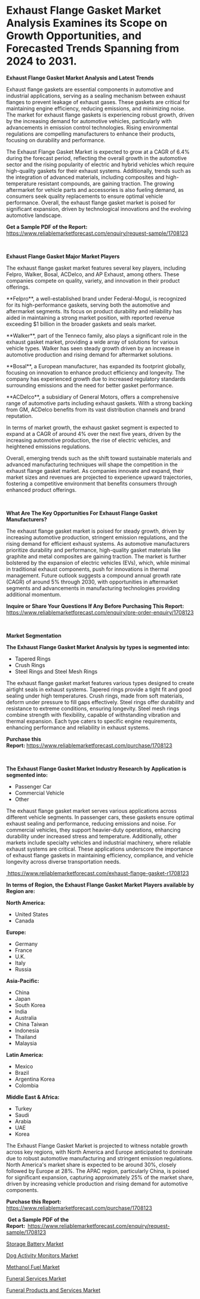 <p><h1>Exhaust Flange Gasket Market Analysis Examines its Scope on Growth Opportunities, and Forecasted Trends Spanning from 2024 to 2031.</h1></p><p><strong>Exhaust Flange Gasket Market Analysis and Latest Trends</strong></p>
<p><p>Exhaust flange gaskets are essential components in automotive and industrial applications, serving as a sealing mechanism between exhaust flanges to prevent leakage of exhaust gases. These gaskets are critical for maintaining engine efficiency, reducing emissions, and minimizing noise. The market for exhaust flange gaskets is experiencing robust growth, driven by the increasing demand for automotive vehicles, particularly with advancements in emission control technologies. Rising environmental regulations are compelling manufacturers to enhance their products, focusing on durability and performance.</p><p>The Exhaust Flange Gasket Market is expected to grow at a CAGR of 6.4% during the forecast period, reflecting the overall growth in the automotive sector and the rising popularity of electric and hybrid vehicles which require high-quality gaskets for their exhaust systems. Additionally, trends such as the integration of advanced materials, including composites and high-temperature resistant compounds, are gaining traction. The growing aftermarket for vehicle parts and accessories is also fueling demand, as consumers seek quality replacements to ensure optimal vehicle performance. Overall, the exhaust flange gasket market is poised for significant expansion, driven by technological innovations and the evolving automotive landscape.</p></p>
<p><strong>Get a Sample PDF of the Report:&nbsp;</strong> <a href="https://www.reliablemarketforecast.com/enquiry/request-sample/1708123?utm_campaign=1283&utm_medium=2&utm_source=Github&utm_content=ia&utm_term=07102024&utm_id=exhaust-flange-gasket">https://www.reliablemarketforecast.com/enquiry/request-sample/1708123</a></p>
<p>&nbsp;</p>
<p><strong>Exhaust Flange Gasket Major Market Players</strong></p>
<p><p>The exhaust flange gasket market features several key players, including Felpro, Walker, Bosal, ACDelco, and AP Exhaust, among others. These companies compete on quality, variety, and innovation in their product offerings.</p><p>**Felpro**, a well-established brand under Federal-Mogul, is recognized for its high-performance gaskets, serving both the automotive and aftermarket segments. Its focus on product durability and reliability has aided in maintaining a strong market position, with reported revenue exceeding $1 billion in the broader gaskets and seals market.</p><p>**Walker**, part of the Tenneco family, also plays a significant role in the exhaust gasket market, providing a wide array of solutions for various vehicle types. Walker has seen steady growth driven by an increase in automotive production and rising demand for aftermarket solutions.</p><p>**Bosal**, a European manufacturer, has expanded its footprint globally, focusing on innovation to enhance product efficiency and longevity. The company has experienced growth due to increased regulatory standards surrounding emissions and the need for better gasket performance.</p><p>**ACDelco**, a subsidiary of General Motors, offers a comprehensive range of automotive parts including exhaust gaskets. With a strong backing from GM, ACDelco benefits from its vast distribution channels and brand reputation.</p><p>In terms of market growth, the exhaust gasket segment is expected to expand at a CAGR of around 4% over the next five years, driven by the increasing automotive production, the rise of electric vehicles, and heightened emissions regulations.</p><p>Overall, emerging trends such as the shift toward sustainable materials and advanced manufacturing techniques will shape the competition in the exhaust flange gasket market. As companies innovate and expand, their market sizes and revenues are projected to experience upward trajectories, fostering a competitive environment that benefits consumers through enhanced product offerings.</p></p>
<p>&nbsp;</p>
<p><strong>What Are The Key Opportunities For Exhaust Flange Gasket Manufacturers?</strong></p>
<p><p>The exhaust flange gasket market is poised for steady growth, driven by increasing automotive production, stringent emission regulations, and the rising demand for efficient exhaust systems. As automotive manufacturers prioritize durability and performance, high-quality gasket materials like graphite and metal composites are gaining traction. The market is further bolstered by the expansion of electric vehicles (EVs), which, while minimal in traditional exhaust components, push for innovations in thermal management. Future outlook suggests a compound annual growth rate (CAGR) of around 5% through 2030, with opportunities in aftermarket segments and advancements in manufacturing technologies providing additional momentum.</p></p>
<p><strong>Inquire or Share Your Questions If Any Before Purchasing This Report:</strong> <a href="https://www.reliablemarketforecast.com/enquiry/pre-order-enquiry/1708123?utm_campaign=1283&utm_medium=2&utm_source=Github&utm_content=ia&utm_term=07102024&utm_id=exhaust-flange-gasket">https://www.reliablemarketforecast.com/enquiry/pre-order-enquiry/1708123</a></p>
<p>&nbsp;</p>
<p><strong>Market Segmentation</strong></p>
<p><strong>The Exhaust Flange Gasket Market Analysis by types is segmented into:</strong></p>
<p><ul><li>Tapered Rings</li><li>Crush Rings</li><li>Steel Rings and Steel Mesh Rings</li></ul></p>
<p><p>The exhaust flange gasket market features various types designed to create airtight seals in exhaust systems. Tapered rings provide a tight fit and good sealing under high temperatures. Crush rings, made from soft materials, deform under pressure to fill gaps effectively. Steel rings offer durability and resistance to extreme conditions, ensuring longevity. Steel mesh rings combine strength with flexibility, capable of withstanding vibration and thermal expansion. Each type caters to specific engine requirements, enhancing performance and reliability in exhaust systems.</p></p>
<p><strong>Purchase this Report:&nbsp;</strong><a href="https://www.reliablemarketforecast.com/purchase/1708123?utm_campaign=1283&utm_medium=2&utm_source=Github&utm_content=ia&utm_term=07102024&utm_id=exhaust-flange-gasket">https://www.reliablemarketforecast.com/purchase/1708123</a></p>
<p>&nbsp;</p>
<p><strong>The Exhaust Flange Gasket Market Industry Research by Application is segmented into:</strong></p>
<p><ul><li>Passenger Car</li><li>Commercial Vehicle</li><li>Other</li></ul></p>
<p><p>The exhaust flange gasket market serves various applications across different vehicle segments. In passenger cars, these gaskets ensure optimal exhaust sealing and performance, reducing emissions and noise. For commercial vehicles, they support heavier-duty operations, enhancing durability under increased stress and temperature. Additionally, other markets include specialty vehicles and industrial machinery, where reliable exhaust systems are critical. These applications underscore the importance of exhaust flange gaskets in maintaining efficiency, compliance, and vehicle longevity across diverse transportation needs.</p></p>
<p><a href="https://www.reliablemarketforecast.com/exhaust-flange-gasket-r1708123?utm_campaign=1283&utm_medium=2&utm_source=Github&utm_content=ia&utm_term=07102024&utm_id=exhaust-flange-gasket">&nbsp;https://www.reliablemarketforecast.com/exhaust-flange-gasket-r1708123</a></p>
<p><strong>In terms of Region, the Exhaust Flange Gasket Market Players available by Region are:</strong></p>
<p>
    <p> <strong> North America: </strong>
        <ul>
            <li>United States</li>
            <li>Canada</li>
        </ul>
        </p> 
    <p> <strong> Europe: </strong>
        <ul>
            <li>Germany</li>
            <li>France</li>
            <li>U.K.</li>
            <li>Italy</li>
            <li>Russia</li>
        </ul>
        </p> 
    <p> <strong> Asia-Pacific: </strong>
        <ul>
            <li>China</li>
            <li>Japan</li>
            <li>South Korea</li>
            <li>India</li>
            <li>Australia</li>
            <li>China Taiwan</li>
            <li>Indonesia</li>
            <li>Thailand</li>
            <li>Malaysia</li>
        </ul>
        </p> 
    <p> <strong> Latin America: </strong>
        <ul>
            <li>Mexico</li>
            <li>Brazil</li>
            <li>Argentina Korea</li>
            <li>Colombia</li>
        </ul>
        </p> 
    <p> <strong> Middle East & Africa: </strong>
        <ul>
            <li>Turkey</li>
            <li>Saudi</li>
            <li>Arabia</li>
            <li>UAE</li>
            <li>Korea</li>
        </ul>
    </p>
    </p>
<p><p>The Exhaust Flange Gasket Market is projected to witness notable growth across key regions, with North America and Europe anticipated to dominate due to robust automotive manufacturing and stringent emission regulations. North America's market share is expected to be around 30%, closely followed by Europe at 28%. The APAC region, particularly China, is poised for significant expansion, capturing approximately 25% of the market share, driven by increasing vehicle production and rising demand for automotive components.</p></p>
<p><strong>Purchase this Report: </strong><a href="https://www.reliablemarketforecast.com/purchase/1708123?utm_campaign=1283&utm_medium=2&utm_source=Github&utm_content=ia&utm_term=07102024&utm_id=exhaust-flange-gasket">https://www.reliablemarketforecast.com/purchase/1708123</a></p>
<p>&nbsp;<strong>Get a Sample PDF of the Report:&nbsp;&nbsp;</strong><a href="https://www.reliablemarketforecast.com/enquiry/request-sample/1708123?utm_campaign=1283&utm_medium=2&utm_source=Github&utm_content=ia&utm_term=07102024&utm_id=exhaust-flange-gasket">https://www.reliablemarketforecast.com/enquiry/request-sample/1708123</a></p>
<p><strong></strong></p>
<p><p><a href="https://issuu.com/reportprime-2/docs/storage-battery-market-size-2030.pp_53b074b5672fe7?utm_campaign=1283&utm_medium=2&utm_source=Github&utm_content=ia&utm_term=07102024&utm_id=exhaust-flange-gasket">Storage Battery Market</a></p><p><a href="https://github.com/dringals/Market-Research-Report-List-6/blob/main/dog-activity-monitors-market.md?utm_campaign=1283&utm_medium=2&utm_source=Github&utm_content=ia&utm_term=07102024&utm_id=exhaust-flange-gasket">Dog Activity Monitors Market</a></p><p><a href="https://issuu.com/reportprime-2/docs/methanol-fuel-market-size-2030.pptx_f1dd72f876ba43?utm_campaign=1283&utm_medium=2&utm_source=Github&utm_content=ia&utm_term=07102024&utm_id=exhaust-flange-gasket">Methanol Fuel Market</a></p><p><a href="https://www.linkedin.com/pulse/funeral-services-market-evolution-key-trends-regional-dynamics-qmrkf?utm_campaign=1283&utm_medium=2&utm_source=Github&utm_content=ia&utm_term=07102024&utm_id=exhaust-flange-gasket">Funeral Services Market</a></p><p><a href="https://www.linkedin.com/pulse/charting-future-comprehensive-analysis-global-funeral-products-bnz7f?utm_campaign=1283&utm_medium=2&utm_source=Github&utm_content=ia&utm_term=07102024&utm_id=exhaust-flange-gasket">Funeral Products and Services Market</a></p></p>